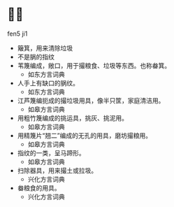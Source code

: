 # 𡊄箕
fen5 ji1
+ 簸箕，用来清除垃圾
+ 不是脶的指纹
+ 苇篾编成，敞口，用于撮粮食、垃圾等东西。也称畚箕。
  * 如东方言词典
+ 人手上有缺口的脶纹。
  * 如东方言词典
+ 江芦篾编扼成的撮垃圾用具，像半只筐，家庭清洁用。
  * 如皋方言词典
+ 用粗竹篾编成的挑运具，挑灰、挑泥用。
  * 如皋方言词典
+ 用精篾片“翘二”编成的无孔的用具，磨坊撮粮用。
  * 如皋方言词典
+ 指纹的一类，呈马蹄形。
  * 如皋方言词典
+ 扫除器具，用来撮土或拉圾。
  * 兴化方言词典
+ 畚粮食的用具。
  * 兴化方言词典
